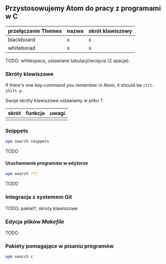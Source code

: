 ## Przystosowujemy Atom do pracy z programami w C

| przełączanie Themes  | nazwa | skrót klawiszowy |
|----------------------|-------|------------------|
| blackboard           | x     | x                |
| whiteborad           | x     | x                |

TODO: whitespace, ustawiane tabulacji/wcięcia (2 spacje).


### Skróty klawiszowe

If there's one key-command you remember in Atom,
it should be `ctrl-shift-p`.

Swoje skróty klawiszowe ustawiamy w pliku *?*.

| skrót | funkcja | uwagi |
|-------|---------|-------|
|       |         |       |


### Snippets

```sh
apm search snippets
```

TODO


#### Uruchamianie programów w edytorze

```sh
apm search ???
```

TODO


### Integracja z systemem Git

TODO: pakiet?, skroty klawiszowe


### Edycja plików *Makefile*

TODO

### Pakiety pomagające w pisaniu programów

```sh
apm search c
```
